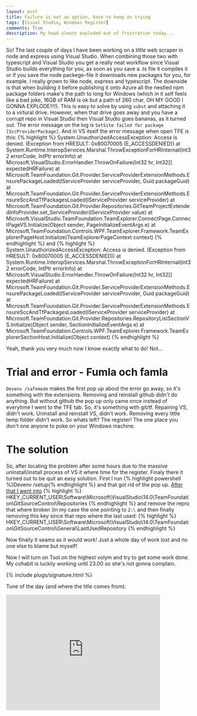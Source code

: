 ```yaml
---
layout: post
title: Failure is not an option, have to keep on trying
tags: [Visual Studio, Windows Register]
comments: True
description: My head almost exploded out of frustration today...
---
```

So! The last couple of days I have been working on a little web scraper in node and express using Visual Studio. When combining those two with typescript and Visual Studio you get a really neat workflow since Visual Studio builds everything for you, as soon as you save a .ts file it compiles it or if you save the node packege-file it downloads new packages for you, for example. I really grown to like node, express and typescript. The downside is that when building it before publishing it onto Azure all the nestled npm package folders make's the path to long for Windows (which in it self feels like a bad joke, 16GB of RAM is ok but a path of 260 char, OH MY GOOD I GONNA EXPLODE!!!!). This is easy to solve by using `subst` and attaching it to a virtural drive. However, when that drive goes away and you have a corrupt repo in Visual Studio then Visual Studio goes bananas, as it turned out. The error message on the log is `SetSite failed for package [SccProviderPackage]`. And in VS itself the error message when open TFE is this:
{% highlight %}
System.UnauthorizedAccessException: Access is denied. (Exception from HRESULT: 0x80070005 (E_ACCESSDENIED))
   at System.Runtime.InteropServices.Marshal.ThrowExceptionForHRInternal(Int32 errorCode, IntPtr errorInfo)
   at Microsoft.VisualStudio.ErrorHandler.ThrowOnFailure(Int32 hr, Int32[] expectedHRFailure)
   at Microsoft.TeamFoundation.Git.Provider.ServiceProviderExtensionMethods.EnsurePackageLoaded(IServiceProvider serviceProvider, Guid packageGuid)
   at Microsoft.TeamFoundation.Git.Provider.ServiceProviderExtensionMethods.EnsureSccAndTfPackagesLoaded(IServiceProvider serviceProvider)
   at Microsoft.TeamFoundation.Git.Provider.Repositories.GitTeamProjectExtendedInfoProvider.set_ServiceProvider(IServiceProvider value)
   at Microsoft.VisualStudio.TeamFoundation.TeamExplorer.ConnectPage.ConnectPageVS.Initialize(Object sender, PageInitializeEventArgs e)
   at Microsoft.TeamFoundation.Controls.WPF.TeamExplorer.Framework.TeamExplorerPageHost.Initialize(TeamExplorerPageContext context)
{% endhighlight %}
and
{% highlight %}
System.UnauthorizedAccessException: Access is denied. (Exception from HRESULT: 0x80070005 (E_ACCESSDENIED))
   at System.Runtime.InteropServices.Marshal.ThrowExceptionForHRInternal(Int32 errorCode, IntPtr errorInfo)
   at Microsoft.VisualStudio.ErrorHandler.ThrowOnFailure(Int32 hr, Int32[] expectedHRFailure)
   at Microsoft.TeamFoundation.Git.Provider.ServiceProviderExtensionMethods.EnsurePackageLoaded(IServiceProvider serviceProvider, Guid packageGuid)
   at Microsoft.TeamFoundation.Git.Provider.ServiceProviderExtensionMethods.EnsureSccAndTfPackagesLoaded(IServiceProvider serviceProvider)
   at Microsoft.TeamFoundation.Git.Provider.Repositories.RepositoryListSectionVS.Initialize(Object sender, SectionInitializeEventArgs e)
   at Microsoft.TeamFoundation.Controls.WPF.TeamExplorer.Framework.TeamExplorerSectionHost.Initialize(Object context)
{% endhighlight %}

Yeah, thank you very much now I know exactly what to do! Not...

# Trial and error - Fumla och famla
`Devenv /safemode` makes the first pop up about the error go away, so it's something with the extensions. Removing and reinstall github didn't do anything. But without github the pop up only came once instead of everytime I went to the TFE tab. So, it's something with git/tf. Repairing VS, didn't work. Uninstall and reinstall VS, didn't work. Removing every little temp folder didn't work. So whats left? The register! The one place you don't one anyone to poke on your Windows machine.
# The solution
So, after locating the problem after some hours due to the massive uninstall/install process of VS it where time for the register. Finaly there it turned out to be quit an easy solution. First I run {% highlight powershell %}Devenv /setup{% endhighlight %} and that got rid of the pop up. [After that I went into](http://www.codegur.net/32304977/remove-git-mapping-in-visual-studio-2015) 
{% highlight %}
HKEY_CURRENT_USER\Software\Microsoft\VisualStudio\14.0\TeamFoundation\GitSourceControl\Repositories
{% endhighlight %}
and remove the repro that where broken (in my case the one pointing to `Z:\` and then finally removing this key since that repo where the last used:
{% highlight %}
HKEY_CURRENT_USER\Software\Microsoft\VisualStudio\14.0\TeamFoundation\GitSourceControl\General\LastUsedRepository
{% endhighlight %}

Now finally it seams as it would work! Just a whole day of work lost and no one else to blame but myself!

Now I will turn on Tool on the highest volym and try to get some work done. My cohabit is luckily working until 23.00 so she's not gonna complain.

{% include plugs/signature.html %}  

Tune of the day (and where the title comes from):
<iframe width="420" height="315" src="https://www.youtube.com/embed/J5pY7bOkUqQ" frameborder="0" allowfullscreen></iframe>
